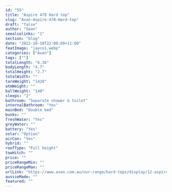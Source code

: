 ```yaml
---
id: "55"
title: "Aspire 470 Hard top"
slug: "Avan-Aspire-470-Hard-top"
draft: "false"
author: "Sean"
seealsolinks: "1"
section: "blog"
date: "2022-10-10T22:00:09+11:00"
featImage: "jayco1.webp"
categories: ["Avan"]
tags: [""]
totalLength: "6.36"
bodyLength: "4.7"
totalHeight: "2.7"
totalWidth: ""
tareWeight: "1420"
atmWeight: ""
ballWeight: "140"
sleeps: "2"
bathroom: "Separate shower & toilet"
internalBathroom: "Yes"
mainBed: "Double bed"
bunks: ""
freshWater: "Yes"
greyWater: ""
battery: "Yes"
solar: "Option"
airCon: "Yes"
hybrid: ""
roofType: "Full height"
towHitch: ""
price: ""
priceRangeMin: ""
priceRangeMax: ""
urlLink: "https://www.avan.com.au/our-range/hard-tops/display/12-aspire-400-series-hardtop"
aussieMade: ""
featured: ""
---
```

